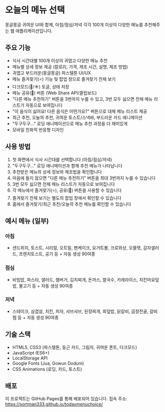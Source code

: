 # 오늘의 메뉴 선택

몽글몽글 귀여운 UI와 함께, 아침/점심/저녁 각각 100개 이상의 다양한 메뉴를 추천해주는 웹 애플리케이션입니다.

## 주요 기능

- 식사 시간대별 100개 이상의 귀엽고 다양한 메뉴 추천
- 메뉴별 상세 정보 제공 (칼로리, 가격, 제조 시간, 설명, 제조 방법)
- 귀엽고 부드러운(몽글몽글) 파스텔톤 UI/UX
- 메뉴 즐겨찾기(⭐) 기능 및 팝업 창으로 즐겨찾기 전체 보기
- 다크모드(🌙/☀️) 토글, 상태 저장
- 메뉴 공유(🔗) 버튼 (Web Share API/클립보드)
- "다른 메뉴 추천하기" 버튼을 3번까지 누를 수 있고, 3번 모두 싫으면 전체 메뉴 리스트가 자동으로 보여집니다
- "이 음식이 싫어요! 다른 음식은 어떤가요?" 버튼으로 대체 메뉴 리스트 제공
- 최근 추천, 오늘의 추천, 귀여운 토스트/스낵바, 부드러운 카드 애니메이션
- "두구두구..." 로딩 애니메이션으로 메뉴 추천 과정을 더 재미있게
- 모바일 친화적 반응형 디자인

## 사용 방법

1. 첫 화면에서 식사 시간대를 선택합니다 (아침/점심/저녁)
2. "두구두구..." 로딩 애니메이션과 함께 추천 메뉴가 나타납니다
3. 추천받은 메뉴의 상세 정보와 제조법을 확인합니다
4. 마음에 들지 않으면 "다른 메뉴 추천하기" 버튼을 최대 3번까지 누를 수 있습니다
5. 3번 모두 싫으면 전체 메뉴 리스트가 자동으로 보여집니다
6. 각 메뉴에서 즐겨찾기(⭐), 공유(🔗) 버튼을 사용할 수 있습니다
7. 즐겨찾기 전체 보기는 별도의 팝업 창에서 확인할 수 있습니다
8. 홈에서 즐겨찾기/최근 추천/오늘의 추천 메뉴를 확인할 수 있습니다

## 예시 메뉴 (일부)

### 아침
- 샌드위치, 토스트, 시리얼, 오트밀, 팬케이크, 요거트볼, 크로와상, 오믈렛, 감자샐러드, 프렌치토스트, 공기 등 + 자동 생성 90여종

### 점심
- 비빔밥, 파스타, 샐러드, 햄버거, 김치찌개, 돈까스, 쌀국수, 카레라이스, 치킨마요덮밥, 불고기 등 + 자동 생성 90여종

### 저녁
- 스테이크, 삼겹살, 치킨, 피자, 샤브샤브, 된장찌개, 회덮밥, 닭갈비, 곱창전골, 갈비찜 등 + 자동 생성 90여종

## 기술 스택
- HTML5, CSS3 (파스텔톤, 둥근 카드, 그림자, 귀여운 폰트, 다크모드)
- JavaScript (ES6+)
- LocalStorage API
- Google Fonts (Jua, Gowun Dodum)
- CSS Animations (로딩, 카드, 토스트)

## 배포

이 프로젝트는 GitHub Pages를 통해 배포되어 있습니다.
접속 주소: https://sortman333.github.io/todaymenuchoice/ 
